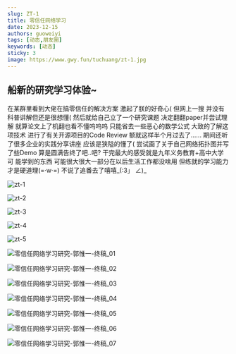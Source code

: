 ```yaml
---
slug: ZT-1
title: 零信任网络学习
date: 2023-12-15
authors: guoweiyi
tags: [动态,朋友圈]
keywords: [动态]
sticky: 3
image: https://www.gwy.fun/tuchuang/zt-1.jpg
---
```


## 船新的研究学习体验~

<!-- truncate -->
在某群里看到大佬在搞零信任的解决方案
激起了朕的好奇心(
但网上一搜 并没有科普讲解但还是很想懂(
然后就给自己立了一个研究课题
决定翻翻paper并尝试理解
就算论文上了机翻也看不懂呜呜呜
只能省去一些恶心的数学公式
大致的了解这项技术
进行了有关开源项目的Code Review
额就这样半个月过去了......
期间还听了很多企业的实践分享讲座
应该是狭隘的懂了(
尝试画了关于自己网络拓扑图并写了些Demo
算是圆满告终了吧..吧?
干完最大的感受就是九年义务教育+高中大学可
能学到的东西
可能很大很大一部分在以后生活工作都没啥用
但练就的学习能力才是硬道理(=·w·=)
不说了追番去了嘻嘻_(:3」 ∠)_


![zt-1](https://www.gwy.fun/tuchuang/zt-1.jpg)

![zt-2](https://www.gwy.fun/tuchuang/zt-2.jpg)

![zt-3](https://www.gwy.fun/tuchuang/zt-3.jpg)

![zt-4](https://www.gwy.fun/tuchuang/zt-4.jpg)

![zt-5](https://www.gwy.fun/tuchuang/zt-5.jpg)

![零信任网络学习研究-郭惟一-终稿_01](https://www.gwy.fun/tuchuang/%E9%9B%B6%E4%BF%A1%E4%BB%BB%E7%BD%91%E7%BB%9C%E5%AD%A6%E4%B9%A0%E7%A0%94%E7%A9%B6-%E9%83%AD%E6%83%9F%E4%B8%80-%E7%BB%88%E7%A8%BF_01.jpg)

![零信任网络学习研究-郭惟一-终稿_02](https://www.gwy.fun/tuchuang/%E9%9B%B6%E4%BF%A1%E4%BB%BB%E7%BD%91%E7%BB%9C%E5%AD%A6%E4%B9%A0%E7%A0%94%E7%A9%B6-%E9%83%AD%E6%83%9F%E4%B8%80-%E7%BB%88%E7%A8%BF_02.jpg)

![零信任网络学习研究-郭惟一-终稿_03](https://www.gwy.fun/tuchuang/%E9%9B%B6%E4%BF%A1%E4%BB%BB%E7%BD%91%E7%BB%9C%E5%AD%A6%E4%B9%A0%E7%A0%94%E7%A9%B6-%E9%83%AD%E6%83%9F%E4%B8%80-%E7%BB%88%E7%A8%BF_03.jpg)

![零信任网络学习研究-郭惟一-终稿_04](https://www.gwy.fun/tuchuang/%E9%9B%B6%E4%BF%A1%E4%BB%BB%E7%BD%91%E7%BB%9C%E5%AD%A6%E4%B9%A0%E7%A0%94%E7%A9%B6-%E9%83%AD%E6%83%9F%E4%B8%80-%E7%BB%88%E7%A8%BF_04.jpg)

![零信任网络学习研究-郭惟一-终稿_05](https://www.gwy.fun/tuchuang/%E9%9B%B6%E4%BF%A1%E4%BB%BB%E7%BD%91%E7%BB%9C%E5%AD%A6%E4%B9%A0%E7%A0%94%E7%A9%B6-%E9%83%AD%E6%83%9F%E4%B8%80-%E7%BB%88%E7%A8%BF_05.jpg)

![零信任网络学习研究-郭惟一-终稿_06](https://www.gwy.fun/tuchuang/%E9%9B%B6%E4%BF%A1%E4%BB%BB%E7%BD%91%E7%BB%9C%E5%AD%A6%E4%B9%A0%E7%A0%94%E7%A9%B6-%E9%83%AD%E6%83%9F%E4%B8%80-%E7%BB%88%E7%A8%BF_06.jpg)

![零信任网络学习研究-郭惟一-终稿_07](https://www.gwy.fun/tuchuang/%E9%9B%B6%E4%BF%A1%E4%BB%BB%E7%BD%91%E7%BB%9C%E5%AD%A6%E4%B9%A0%E7%A0%94%E7%A9%B6-%E9%83%AD%E6%83%9F%E4%B8%80-%E7%BB%88%E7%A8%BF_07.jpg)